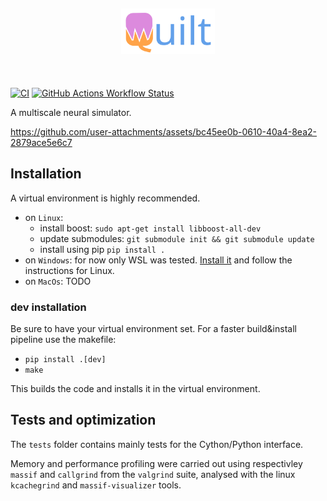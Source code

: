 <h2 align="center">
<img src="https://github.com/djanloo/quilt/blob/main/assets/logo.svg" width="150">
</h2><br>


[![CI](https://github.com/djanloo/quilt/actions/workflows/ci.yml/badge.svg)](https://github.com/djanloo/quilt/actions/workflows/ci.yml)
[![GitHub Actions Workflow Status](https://img.shields.io/github/actions/workflow/status/djanloo/quilt/deploy_docs.yml?label=docs)](https://djanloo.github.io/quilt/)

A multiscale neural simulator.

https://github.com/user-attachments/assets/bc45ee0b-0610-40a4-8ea2-2879ace5e6c7

## Installation
A virtual environment is highly recommended. 
- on `Linux`:
  - install boost: ```sudo apt-get install libboost-all-dev```
  - update submodules: ```git submodule init && git submodule update```
  - install using pip ```pip install .```
- on `Windows`: for now only WSL was tested. [Install it](https://learn.microsoft.com/en-us/windows/wsl/install) and follow the instructions for Linux.
- on `MacOs`: TODO

### dev installation
Be sure to have your virtual environment set.
For a faster build&install pipeline use the makefile:
- `pip install .[dev]`
- `make`

This builds the code and installs it in the virtual environment.

## Tests and optimization
The `tests` folder contains mainly tests for the Cython/Python interface.

Memory and performance profiling were carried out using respectivley `massif` and `callgrind` from the `valgrind` suite, analysed with the linux `kcachegrind` and `massif-visualizer` tools.
